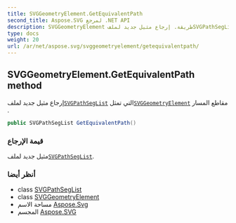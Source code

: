 ```yaml
---
title: SVGGeometryElement.GetEquivalentPath
second_title: Aspose.SVG لمرجع .NET API
description: SVGGeometryElement طريقة. إرجاع مثيل جديد لملفSVGPathSegList التي تمثلSVGGeometryElement مقاطع المسار .
type: docs
weight: 20
url: /ar/net/aspose.svg/svggeometryelement/getequivalentpath/
---
```

## SVGGeometryElement.GetEquivalentPath method

إرجاع مثيل جديد لملف[`SVGPathSegList`](../../../aspose.svg.paths/svgpathseglist/) التي تمثل[`SVGGeometryElement`](../) مقاطع المسار .

```csharp
public SVGPathSegList GetEquivalentPath()
```

### قيمة الإرجاع

مثيل جديد لملف[`SVGPathSegList`](../../../aspose.svg.paths/svgpathseglist/).

### أنظر أيضا

* class [SVGPathSegList](../../../aspose.svg.paths/svgpathseglist/)
* class [SVGGeometryElement](../)
* مساحة الاسم [Aspose.Svg](../../svggeometryelement/)
* المجسم [Aspose.SVG](../../../)


